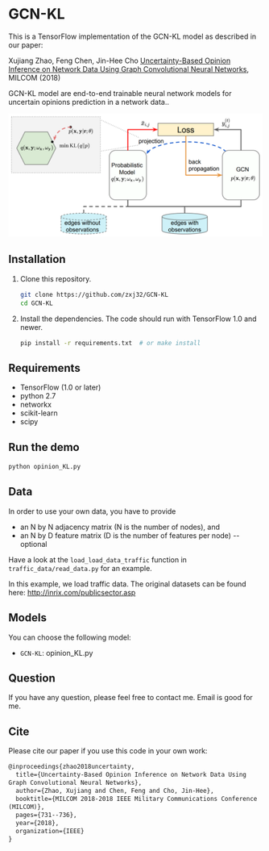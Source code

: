 # GCN-KL

This is a TensorFlow implementation of the GCN-KL model as described in our paper:
 
Xujiang Zhao, Feng Chen, Jin-Hee Cho [Uncertainty-Based Opinion Inference on Network Data Using Graph Convolutional Neural Networks](https://ieeexplore.ieee.org/abstract/document/8599840), MILCOM (2018)

GCN-KL model are end-to-end trainable neural network models for uncertain opinions prediction in a network data.. 

![GCN-KL](git_figure.PNG)


## Installation

1. Clone this repository.
   ```sh
   git clone https://github.com/zxj32/GCN-KL
   cd GCN-KL
   ```

2. Install the dependencies. The code should run with TensorFlow 1.0 and newer.
   ```sh
   pip install -r requirements.txt  # or make install
   ```

## Requirements
* TensorFlow (1.0 or later)
* python 2.7
* networkx
* scikit-learn
* scipy

## Run the demo

```bash
python opinion_KL.py
```

## Data

In order to use your own data, you have to provide 
* an N by N adjacency matrix (N is the number of nodes), and
* an N by D feature matrix (D is the number of features per node) -- optional

Have a look at the `load_load_data_traffic` function in `traffic_data/read_data.py` for an example.

In this example, we load traffic data. The original datasets can be found here: http://inrix.com/publicsector.asp


## Models

You can choose the following model: 
* `GCN-KL`: opinion_KL.py

## Question

If you have any question, please feel free to contact me. Email is good for me. 

## Cite

Please cite our paper if you use this code in your own work:

```
@inproceedings{zhao2018uncertainty,
  title={Uncertainty-Based Opinion Inference on Network Data Using Graph Convolutional Neural Networks},
  author={Zhao, Xujiang and Chen, Feng and Cho, Jin-Hee},
  booktitle={MILCOM 2018-2018 IEEE Military Communications Conference (MILCOM)},
  pages={731--736},
  year={2018},
  organization={IEEE}
}
```
